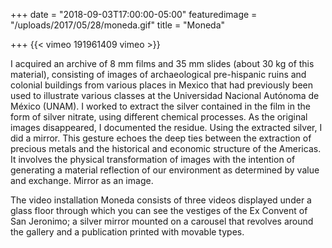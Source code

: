 +++
date = "2018-09-03T17:00:00-05:00"
featuredimage = "/uploads/2017/05/28/moneda.gif"
title = "Moneda"

+++
{{< vimeo 191961409 vimeo >}}

I acquired an archive of 8 mm films and 35 mm slides (about 30 kg of this material), consisting of images of archaeological pre-hispanic ruins and colonial buildings from various places in Mexico that had previously been used to illustrate various classes at the Universidad Nacional Autónoma de México (UNAM). I worked to extract the silver contained in the film in the form of silver nitrate, using different chemical processes. As the original images disappeared, I documented the residue. Using the extracted silver, I did a mirror. This gesture echoes the deep ties between the extraction of precious metals and the historical and economic structure of the Americas. It involves the physical transformation of images with the intention of generating a material reflection of our environment as determined by value and exchange. Mirror as an image.

The video installation Moneda consists of three videos displayed under a glass floor through which you can see the vestiges of the Ex Convent of San Jeronimo; a silver mirror mounted on a carousel that revolves around the gallery and a publication printed with movable types.